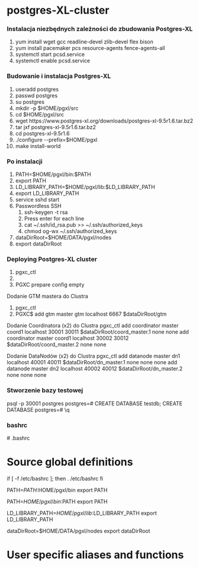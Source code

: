 <h1>postgres-XL-cluster</h1>

<h3>Instalacja niezbędnych zależności do zbudowania Postgres-XL</h3>
<ol>
  <li>yum install wget gcc readline-devel zlib-devel flex bison</li>
  <li>yum install pacemaker pcs resource-agents fence-agents-all</li>
  <li>systemctl start pcsd.service</li>
  <li>systemctl enable pcsd.service</li>
</ol>
  
<h3>Budowanie i instalacja Postgres-XL</h3>
<ol>
  <li>useradd postgres</li>
  <li>passwd postgres</li>
  <li>su postgres</li>
  <li>mkdir -p $HOME/pgxl/src</li>
  <li>cd $HOME/pgxl/src</li>
  <li>wget https://www.postgres-xl.org/downloads/postgres-xl-9.5r1.6.tar.bz2</li>
  <li>tar jxf postgres-xl-9.5r1.6.tar.bz2</li>
  <li>cd postgres-xl-9.5r1.6</li>
  <li>./configure --prefix=$HOME/pgxl</li>
  <li>make install-world</li>
</ol>

<h3>Po instalacji</h3>
<ol>
  <li>PATH=$HOME/pgxl/bin:$PATH</li>
  <li>export PATH</li>
  <li>LD_LIBRARY_PATH=$HOME/pgxl/lib:$LD_LIBRARY_PATH</li>
  <li>export LD_LIBRARY_PATH</li>
  <li>service sshd start</li>
    <li>Passwordless SSH
    <ol>
      <li>ssh-keygen -t rsa</li>
      <li>Press enter for each line</li>
      <li>cat ~/.ssh/id_rsa.pub >> ~/.ssh/authorized_keys</li>
      <li>chmod og-wx ~/.ssh/authorized_keys</li>
    </ol>
  </li>
  <li>dataDirRoot=$HOME/DATA/pgxl/nodes</li>
  <li>export dataDirRoot</li>
</ol>

<h3>Deploying Postgres-XL cluster</h3>
<ol>
  <li>pgxc_ctl<li>
  <li>PGXC prepare config empty</li>
</ol>

Dodanie GTM mastera do Clustra
1. pgxc_ctl
2. PGXC$ add gtm master gtm localhost 6667 $dataDirRoot/gtm

Dodanie Coordinatora (x2) do Clustra
pgxc_ctl
add coordinator master coord1 localhost 30001 30011 $dataDirRoot/coord_master.1 none none
add coordinator master coord1 localhost 30002 30012 $dataDirRoot/coord_master.2 none none

Dodanie DataNodów (x2) do Clustra
pgxc_ctl
add datanode master dn1 localhost 40001 40011 $dataDirRoot/dn_master.1 none none none
add datanode master dn2 localhost 40002 40012 $dataDirRoot/dn_master.2 none none none

<h3>Stworzenie bazy testowej</h3>
psql -p 30001 postgres
postgres=# CREATE DATABASE testdb;
CREATE DATABASE
postgres=# \q

<h3>bashrc</h3>
# .bashrc

# Source global definitions
if [ -f /etc/bashrc ]; then
        . /etc/bashrc
fi

PATH=$PATH:$HOME/pgxl/bin
export PATH

PATH=$HOME/pgxl/bin:$PATH
export PATH

LD_LIBRARY_PATH=$HOME/pgxl/lib:$LD_LIBRARY_PATH
export LD_LIBRARY_PATH

dataDirRoot=$HOME/DATA/pgxl/nodes
export dataDirRoot

# User specific aliases and functions

